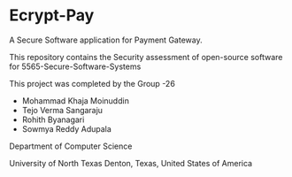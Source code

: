 # Ecrypt-Pay
A Secure Software application for Payment Gateway.

This repository contains the Security assessment of open-source software for 5565-Secure-Software-Systems

This project was completed by the Group -26
 
- Mohammad Khaja Moinuddin
- Tejo Verma Sangaraju
- Rohith Byanagari
- Sowmya Reddy Adupala
  
Department of Computer Science

University of North Texas
Denton, Texas, United States of America

